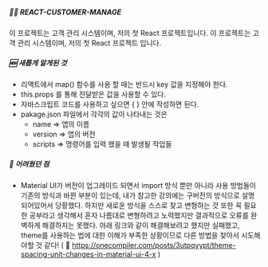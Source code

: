 ##### 👋🏻 REACT-CUSTOMER-MANAGE
이 프로젝트는 고객 관리 시스템이며, 저의 첫 React 프로젝트입니다.
이 프로젝트는 고객 관리 시스템이며, 저의 첫 React 프로젝트 입니다.
<br/>


##### 🆕 새롭게 알게된 것
-  리액트에서 map() 함수를 사용 할 때는 반드시 key 값을 지정해야 한다.
- this.props 를 통해 전달받은 값을 사용할 수 있다.
- 자바스크립트 코드를 사용하고 싶으면 { } 안에 작성하면 된다.
- pakage.json 파일에서 각각의 값이 나타내는 것은 
    - name => 앱의 이름
    - version => 앱의 버전
    - scripts => 명령어를 입력 했을 때 발생될 작업들


##### 🚨 어려웠던 점
- Material UI가 버전이 업그레이드 되면서 import 방식 뿐만 아니라 사용 방법들이 기존의 방식과 바뀐 부분이 있는데, 내가 참고한 강의에는 구버전의 방식으로 설명되어있어서 당황했다. 하지만 새로운 방식을 스스로 찾고 변형하는 것 또한 꼭 필요한 공부라고 생각해서 혼자 나름대로 변형하려고 노력했지만 결과적으로 오류를 완벽하게 해결하지는 못했다. 아래 링크와 같이 해결해보려고 했지만 실패했고, theme를 사용하는 법에 대한 이해가 부족한 상황이므로 다른 방법을 찾아서 시도해야할 것 같다!
( 🔗 https://onecompiler.com/posts/3utpqyypt/theme-spacing-unit-changes-in-material-ui-4-x )
 
